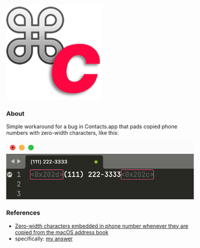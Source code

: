 ![icon](./icon.png)

### About

Simple workaround for a bug in Contacts.app that pads copied phone numbers with zero-width characters, like this:

![screenshot](./zwsp.png)

### References

- [Zero-width characters embedded in phone number whenever they are copied from the macOS address book](https://apple.stackexchange.com/questions/337101/zero-width-characters-embedded-in-phone-number-whenever-they-are-copied-from-the)
- specifically: [my answer](https://apple.stackexchange.com/a/350404/100302)
